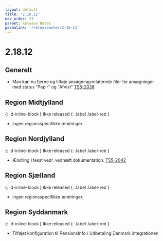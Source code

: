 ```yaml
---
layout: default
title: '2.18.12'
nav_order: 23
parent: Release Notes
permalink: '/releasenotes/2-18-12'
---
```


# 2.18.12

## Generelt
- Man kan nu fjerne og tilføje ansøgningsrelaterede filer for ansøgninger med status "Papir" og "Afvist" [TS5-2038](https://sd.trifork.com/projects/TS5/queues/custom/95/TS5-2038)

## Region Midtjylland
{: .d-inline-block }
Ikke released
{: .label .label-red }
- Ingen regionsspecifikke ændringer.
  
## Region Nordjylland
{: .d-inline-block }
Ikke released
{: .label .label-red }
- Ændring i tekst vedr. vedhæft dokumentation. [TS5-2042](https://sd.trifork.com/browse/TS5-2042)

## Region Sjælland
{: .d-inline-block }
Ikke released
{: .label .label-red }
- Ingen regionsspecifikke ændringer.
  
## Region Syddanmark
{: .d-inline-block }
Ikke released
{: .label .label-red }
- Tilføjet konfiguration til PensionsInfo / Udbetaling Danmark integrationen

